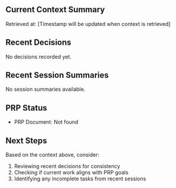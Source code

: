 ## Current Context Summary
Retrieved at: [Timestamp will be updated when context is retrieved]

## Recent Decisions
No decisions recorded yet.

## Recent Session Summaries
No session summaries available.

## PRP Status
- PRP Document: Not found

## Next Steps
Based on the context above, consider:
1. Reviewing recent decisions for consistency
2. Checking if current work aligns with PRP goals
3. Identifying any incomplete tasks from recent sessions